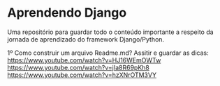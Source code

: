 # Aprendendo Django
Uma repositório para guardar todo o conteúdo importante a respeito da jornada de aprendizado do framework Django/Python.

1º Como construir um arquivo Readme.md? Assitir e guardar as dicas:
https://www.youtube.com/watch?v=HJ16WEmOWTw
https://www.youtube.com/watch?v=jIa8R69pKh8
https://www.youtube.com/watch?v=hzXNrOTM3VY
